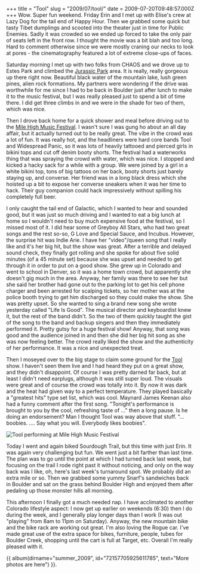 +++
title = "Tool"
slug = "2009/07/tool/"
date = 2009-07-20T09:48:57.000Z
+++
Wow. Super fun weekend. Friday Erin and I met up with Elise's crew at Lazy Dog for the tail end of Happy Hour. Then we grabbed some quick but tasty Tibet dumplings and scooted into the theater just in time for Public Enemies. Sadly it was crowded so we ended up forced to take the only pair of seats left in the front row. I thought the movie was a bit blah and too long. Hard to comment otherwise since we were mostly craning our necks to look at pores - the cinematography featured a lot of extreme close-ups of faces.

Saturday morning I met up with two folks from CHAOS and we drove up to Estes Park and climbed the [Jurassic Park](http://maps.google.com/maps?f=q&source=s_q&hl=en&geocode=&q=jurassic+park+climbing,+estes+park,+colorado&vps=1&jsv=166d&sll=40.010492,-105.276843&sspn=0.475433,1.036835&ie=UTF8&latlng=14040773995444147241&ei=o-djSo79FoHQM_mvsZAM&cd=1) area. It is really, really gorgeous up there right now. Beautiful black water of the mountain lake, lush green pines, alien rock formations. My partners were wondering if the drive was worthwhile for me since I had to be back in Boulder just after lunch to make it to the music festival, but I was really pleased just to spend a bit of time there. I did get three climbs in and we were in the shade for two of them, which was nice.

Then I drove back home for a quick shower and meal before driving out to the [Mile High Music Festival](http://www.milehighmusicfestival.com). I wasn't sure I was gung ho about an all day affair, but it actually turned out to be really great. The vibe in the crowd was a lot of fun. It was really hot, and the headliners were hard core bands Tool and Widespread Panic, so it was lots of heavily tattooed and pierced girls in bikini tops and cut off denim booty shorts. The festival had a waterworks thing that was spraying the crowd with water, which was nice. I stopped and kicked a hacky sack for a while with a group. We were joined by a girl in a white bikini top, tons of big tattoos on her back, booty shorts just barely staying up, and converse. Her friend was in a long black dress which she hoisted up a bit to expose her converse sneakers when it was her time to hack. Their guy companion could hack impressively without spilling his completely full beer.

I only caught the tail end of Galactic, which I wanted to hear and sounded good, but it was just so much driving and I wanted to eat a big lunch at home so I wouldn't need to buy much expensive food at the festival, so I missed most of it. I did hear some of Greyboy All Stars, who had two great songs and the rest so-so, G Love and Special Sauce, and Incubus. However, the surprise hit was Indie Arie. I have her "video"/queen song that I really like and it's her big hit, but the show was great. After a terrible and delayed sound check, they finally got rolling and she spoke for about five solid minutes (of a 45 minute set) because she was upset and needed to get through it in order to put on a good show. She grew up in Colorado and went to school in Denver, so it was a home town crowd, but apparently she doesn't gig much in the area. Anyway, her family was there to see her but she said her brother had gone out to the parking lot to get his cell phone charger and been arrested for scalping tickets, so her mother was at the police booth trying to get him discharged so they could make the show. She was pretty upset. So she wanted to sing a brand new song she wrote yesterday called "Life Is Good". The musical director and keyboardist knew it, but the rest of the band didn't. So the two of them quickly taught the gist of the song to the band and backup singers and then they immediately performed it. Pretty gutsy for a huge festival show! Anyway, that song was good and the audience joined in and then she did her big hit song as she was now feeling better. The crowd really liked the show and the authenticity of her performance. It was a nice and unexpected treat.

Then I moseyed over to the big stage to claim some ground for the [Tool](http://www.toolband.com/) show. I haven't seen them live and I had heard they put on a great show, and they didn't disappoint. Of course I was pretty darned far back, but at least I didn't need earplugs, although it was still super loud. The visuals were great and of course the crowd was totally into it. By now it was dark and the heat had given way to a perfect temperature. They played basically a "greatest hits" type set list, which was cool. Maynard James Keenan also had a funny comment after the first song. "Tonight's performance is brought to you by the cool, refreshing taste of ..." then a long pause. Is he doing an endorsement? Man I thought Tool was way above that stuff. "... boobies. .... Say what you will. Everybody likes boobies".

![Tool performing at Mile High Music Festival](https://peterlyons-org.s3.amazonaws.com/photos/summer_2009/050_MHMF_Tool.jpg)

Today I went and again biked Sourdough Trail, but this time with just Erin. It was again very challenging but fun. We went just a bit farther than last time. The plan was to go until the point at which I had turned back last week, but focusing on the trail I rode right past it without noticing, and only on the way back was I like, oh, here's last week's turnaround spot. We probably did an extra mile or so. Then we grabbed some yummy Snarf's sandwiches back in Boulder and sat on the grass behind Boulder High and enjoyed them after pedaling up those monster hills all morning.

This afternoon I finally got a much needed nap. I have acclimated to another Colorado lifestyle aspect: I now get up earlier on weekends (6:30) then I do during the week, and I generally play longer days than I work (I was out "playing" from 8am to 11pm on Saturday). Anyway, the new mountain bike and the bike rack are working out great. I'm also loving the Rogue car. I've made great use of the extra space for bikes, furniture, people, tubes for Boulder Creek, shopping until the cart is full at Target, etc. Overall I'm really pleased with it.

{{ album(dirname="summer_2009", id="72157705925611785", text="More photos are here") }}.
